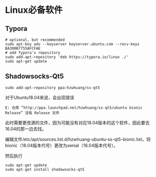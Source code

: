 # Linux必备软件

## Typora

```shell
# optional, but recommended
sudo apt-key adv --keyserver keyserver.ubuntu.com --recv-keys BA300B7755AFCFAE
# add Typora's repository
sudo add-apt-repository 'deb https://typora.io/linux ./'
sudo apt-get update
```

## Shadowsocks-Qt5

```shell
sudo add-apt-repository ppa:hzwhuang/ss-qt5
```

对于Ubuntu18.04来说，会出现错误

```shell
E: 仓库 “http://ppa.launchpad.net/hzwhuang/ss-qt5/ubuntu bionic Release” 没有 Release 文件
```

此时需要更改源的文件，因为可能没有对应18.04版本的这个软件，因此要去16.04的那一边去找。

编辑文件/etc/apt/sources.list.d/hzwhuang-ubuntu-ss-qt5-bionic.list，将bionic（18.04版本代号）更改为xenial（16.04版本代号）。

然后执行

```shell
sudo apt-get update
sudo apt-get install shadowsocks-qt5
```



